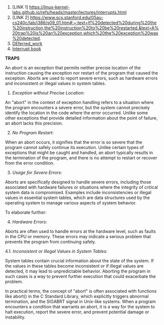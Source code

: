 1. [LINK 1] https://linux-kernel-labs.github.io/refs/heads/master/lectures/interrupts.html
2. [LINK 2] https://www.scs.stanford.edu/05au-cs240c/lab/i386/s09_01.htm#:~:text=If%20detected%20during%20the%20instruction,the%20instruction%20to%20be%20restarted.&text=A%20trap%20is%20an%20exception,which%20the%20exception%20was%20detected.
3. [DEferred_work](https://linux-kernel-labs.github.io/refs/heads/master/labs/deferred_work.html)
4. [Interrupt book](https://0xax.gitbooks.io/linux-insides/content/Interrupts/linux-interrupts-9.html)

__TRAPS__

An abort is an exception that permits neither precise location of the instruction causing
the exception nor restart of the program that caused the exception. Aborts are used to
report severe errors, such as hardware errors and inconsistent or illegal values
in system tables. 

1. _Exception without Precise Location:_

An "abort" in the context of exception handling refers to a situation where the program
encounters a severe error, but the system cannot precisely identify the location in the
code where the error occurred. Unlike some other exceptions that provide detailed
information about the point of failure, an abort lacks this precision.

2. _No Program Restart:_

When an abort occurs, it signifies that the error is so severe that the program cannot
safely continue its execution. Unlike certain types of exceptions that might be caught
and handled, an abort typically results in the termination of the program, and there
is no attempt to restart or recover from the error condition.

3. _Usage for Severe Errors:_

Aborts are specifically designed to handle severe errors, including those associated 
with hardware failures or situations where the integrity of critical system data is
compromised. Examples include inconsistencies or illegal values in essential system
tables, which are data structures used by the operating system to manage various
aspects of system behavior.

To elaborate further:

4. _Hardware Errors:_

Aborts are often used to handle errors at the hardware level, such as faults in the
CPU or memory. These errors may indicate a serious problem that prevents the program
from continuing safely. 

4.1. _Inconsistent or Illegal Values in System Tables:_

System tables contain crucial information about the state of the system. If the values
in these tables become inconsistent or if illegal values are detected, it may lead to
unpredictable behavior. Aborting the program in such cases is a way to prevent further 
execution that could exacerbate the problem. 

In practical terms, the concept of "abort" is
often associated with functions like abort() in the C Standard Library, which explicitly
triggers abnormal termination, and the SIGABRT signal in Unix-like systems. When a program
encounters a condition that warrants an abort, it is a way for the system to halt execution,
report the severe error, and prevent potential damage or instability.







